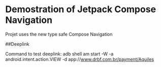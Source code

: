 # Demostration of Jetpack Compose Navigation

Projet uses the new type safe Compose Navigation

##Deeplink

Command to test deeplink: adb shell am start -W -a android.intent.action.VIEW -d app://www.drbf.com.br/payment/Aquiles

